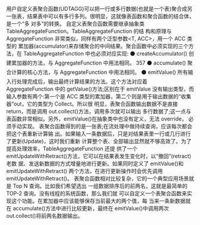 用户自定义表聚合函数(UDTAGG)可以把一行或多行数据(也就是一个表)聚合成另 一张表，结果表中可以有多行多列。很明显，这就像表函数和聚合函数的结合体，是一个“多 对多”的转换。
自定义表聚合函数需要继承抽象类 TableAggregateFunction。TableAggregateFunction 的结 构和原理与 AggregateFunction 非常类似，同样有两个泛型参数<T, ACC>，用一个 ACC 类型的 累加器(accumulator)来存储聚合的中间结果。聚合函数中必须实现的三个方法，在 TableAggregateFunction 中也必须对应实现:
⚫ createAccumulator() 创建累加器的方法，与 AggregateFunction 中用法相同。
357
⚫ accumulate()
聚合计算的核心方法，与 AggregateFunction 中用法相同。
⚫ emitValue() 所有输入行处理完成后，输出最终计算结果的方法。这个方法对应着 AggregateFunction
中的 getValue()方法;区别在于 emitValue 没有输出类型，而输入参数有两个:第一个是 ACC 类型的累加器，第二个则是用于输出数据的“收集器”out，它的类型为 Collect<T>。所以很 明显，表聚合函数输出数据不是直接 return，而是调用 out.collect()方法，调用多次就可以输出 多行数据了;这一点与表函数非常相似。另外，emitValue()在抽象类中也没有定义，无法 override， 必须手动实现。
表聚合函数得到的是一张表;在流处理中做持续查询，应该每次都会把这个表重新计算输 出。如果输入一条数据后，只是对结果表里一行或几行进行了更新(Update)，这时我们重新 计算整个表、全部输出显然就不够高效了。为了提高处理效率，TableAggregateFunction 还提 供了一个 emitUpdateWithRetract()方法，它可以在结果表发生变化时，以“撤回”(retract)老数 据、发送新数据的方式增量地进行更新。如果同时定义了 emitValue()和 emitUpdateWithRetract() 两个方法，在进行更新操作时会优先调用 emitUpdateWithRetract()。
表聚合函数相对比较复杂，它的一个典型应用场景就是 Top N 查询。比如我们希望选出 一组数据排序后的前两名，这就是最简单的 TOP-2 查询。没有线程的系统函数，那么我们就 可以自定义一个表聚合函数来实现这个功能。在累加器中应该能够保存当前最大的两个值，每 当来一条新数据就在 accumulate()方法中进行比较更新，最终在 emitValue()中调用两次 out.collect()将前两名数据输出。
